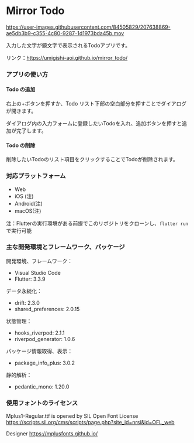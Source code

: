 # Mirror Todo

https://user-images.githubusercontent.com/84505829/207638869-ae5db3b9-c355-4c80-9287-1d1973bda45b.mov

入力した文字が鏡文字で表示されるTodoアプリです。

リンク：https://umigishi-aoi.github.io/mirror_todo/

### アプリの使い方

#### Todo の追加
右上の+ボタンを押すか、Todo リスト下部の空白部分を押すことでダイアログが開きます。

ダイアログ内の入力フォームに登録したいTodoを入れ、追加ボタンを押すと追加が完了します。

#### Todo の削除

削除したいTodoのリスト項目をクリックすることでTodoが削除されます。

### 対応プラットフォーム

- Web
- iOS (注)
- Android(注)
- macOS(注)

注：Flutterの実行環境がある前提でこのリポジトリをクローンし、`flutter run`で実行可能
### 主な開発環境とフレームワーク、パッケージ

開発環境、フレームワーク：
- Visual Studio Code
- Flutter: 3.3.9

データ永続化：
- drift: 2.3.0
- shared_preferences: 2.0.15

状態管理：
- hooks_riverpod: 2.1.1
- riverpod_generator: 1.0.6

パッケージ情報取得、表示：
- package_info_plus: 3.0.2

静的解析：
- pedantic_mono: 1.20.0

### 使用フォントのライセンス

Mplus1-Regular.ttf is opened by SIL Open Font License https://scripts.sil.org/cms/scripts/page.php?site_id=nrsi&id=OFL_web

Designer https://mplusfonts.github.io/